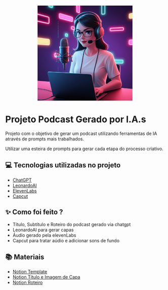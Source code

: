 <p align="center">
<img 
    src="./assets/Leonardo_Phoenix_create_female_programmer_character_as_podcast_3.jpg"
    width="300"
/>
</p>

# Projeto Podcast Gerado por I.A.s

Projeto com o objetivo de gerar um podcast utilizando ferramentas de IA através de prompts mais trabalhados.

Utilizar uma esteira de prompts para gerar cada etapa do processo criativo.

## 💻 Tecnologias utilizadas no projeto

- [ChatGPT](https://chatgpt.com/) 
- [LeonardoAI](https://leonardo.ai/)
- [ElevenLabs](https://elevenlabs.io/)
- [Capcut](https://www.capcut.com/pt-br/)

## ✨ Como foi feito ?

- Título, Subtítulo e Roteiro do podcast gerado via chatgpt
- LeonardoAI para gerar capas
- Áudio gerado pela elevenLabs
- Capcut para tratar aúdio e adicionar sons de fundo

## 📚 Materiais

- [Notion Template](https://helpful-jump-17b.notion.site/PAS-Podcast-AI-Studio-210489e15d7a4a73b743bb159e45d06f?pvs=4)
- [Notion Título e Imagem de Capa](https://www.notion.so/O-Tesouro-da-Interface-Descubra-os-segredos-para-criar-experi-ncias-web-incr-veis-1594d182d35f80fe8a5cde8d63cc19f9?pvs=4)
- [Notion Roteiro](https://www.notion.so/Tesouro-da-Interface-EP01-15c4d182d35f802097caea3e571d5258?pvs=4)
